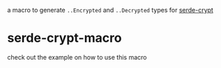 a macro to generate `..Encrypted` and `..Decrypted` types for [serde-crypt](https://github.com/D3PSI/serde-crypt)

# serde-crypt-macro

check out the example on how to use this macro
